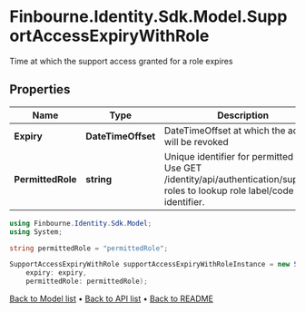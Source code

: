 # Finbourne.Identity.Sdk.Model.SupportAccessExpiryWithRole
Time at which the support access granted for a role expires

## Properties

Name | Type | Description | Notes
------------ | ------------- | ------------- | -------------
**Expiry** | **DateTimeOffset** | DateTimeOffset at which the access will be revoked | 
**PermittedRole** | **string** | Unique identifier for permitted role.  Use GET /identity/api/authentication/support-roles to lookup role label/code from identifier. | 

```csharp
using Finbourne.Identity.Sdk.Model;
using System;

string permittedRole = "permittedRole";

SupportAccessExpiryWithRole supportAccessExpiryWithRoleInstance = new SupportAccessExpiryWithRole(
    expiry: expiry,
    permittedRole: permittedRole);
```

[Back to Model list](../README.md#documentation-for-models) &#8226; [Back to API list](../README.md#documentation-for-api-endpoints) &#8226; [Back to README](../README.md)
